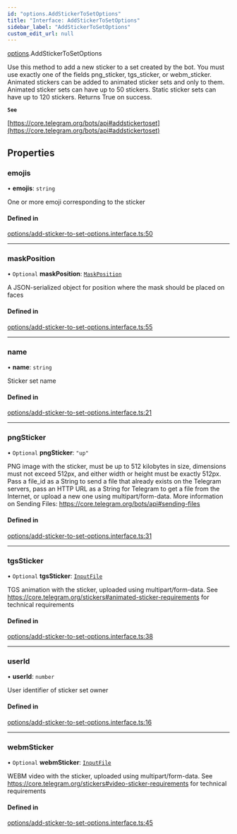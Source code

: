 ```yaml
---
id: "options.AddStickerToSetOptions"
title: "Interface: AddStickerToSetOptions"
sidebar_label: "AddStickerToSetOptions"
custom_edit_url: null
---
```


[options](../modules/options.md).AddStickerToSetOptions

Use this method to add a new sticker to a set created by the bot. You must use
exactly one of the fields png_sticker, tgs_sticker, or webm_sticker. Animated
stickers can be added to animated sticker sets and only to them. Animated
sticker sets can have up to 50 stickers. Static sticker sets can have up to 120
stickers. Returns True on success.

**`See`**

[https://core.telegram.org/bots/api#addstickertoset](https://core.telegram.org/bots/api#addstickertoset)

## Properties

### emojis

• **emojis**: `string`

One or more emoji corresponding to the sticker

#### Defined in

[options/add-sticker-to-set-options.interface.ts:50](https://github.com/DeityLamb/telegramjs/blob/32b4cca/packages/common/lib/interfaces/options/add-sticker-to-set-options.interface.ts#L50)

___

### maskPosition

• `Optional` **maskPosition**: [`MaskPosition`](types.MaskPosition.md)

A JSON-serialized object for position where the mask should be placed on faces

#### Defined in

[options/add-sticker-to-set-options.interface.ts:55](https://github.com/DeityLamb/telegramjs/blob/32b4cca/packages/common/lib/interfaces/options/add-sticker-to-set-options.interface.ts#L55)

___

### name

• **name**: `string`

Sticker set name

#### Defined in

[options/add-sticker-to-set-options.interface.ts:21](https://github.com/DeityLamb/telegramjs/blob/32b4cca/packages/common/lib/interfaces/options/add-sticker-to-set-options.interface.ts#L21)

___

### pngSticker

• `Optional` **pngSticker**: ``"up"``

PNG image with the sticker, must be up to 512 kilobytes in size, dimensions must
not exceed 512px, and either width or height must be exactly 512px. Pass a
file_id as a String to send a file that already exists on the Telegram servers,
pass an HTTP URL as a String for Telegram to get a file from the Internet, or
upload a new one using multipart/form-data. More information on Sending Files:
https://core.telegram.org/bots/api#sending-files

#### Defined in

[options/add-sticker-to-set-options.interface.ts:31](https://github.com/DeityLamb/telegramjs/blob/32b4cca/packages/common/lib/interfaces/options/add-sticker-to-set-options.interface.ts#L31)

___

### tgsSticker

• `Optional` **tgsSticker**: [`InputFile`](types.InputFile.md)

TGS animation with the sticker, uploaded using multipart/form-data. See
https://core.telegram.org/stickers#animated-sticker-requirements for technical
requirements

#### Defined in

[options/add-sticker-to-set-options.interface.ts:38](https://github.com/DeityLamb/telegramjs/blob/32b4cca/packages/common/lib/interfaces/options/add-sticker-to-set-options.interface.ts#L38)

___

### userId

• **userId**: `number`

User identifier of sticker set owner

#### Defined in

[options/add-sticker-to-set-options.interface.ts:16](https://github.com/DeityLamb/telegramjs/blob/32b4cca/packages/common/lib/interfaces/options/add-sticker-to-set-options.interface.ts#L16)

___

### webmSticker

• `Optional` **webmSticker**: [`InputFile`](types.InputFile.md)

WEBM video with the sticker, uploaded using multipart/form-data. See
https://core.telegram.org/stickers#video-sticker-requirements for technical
requirements

#### Defined in

[options/add-sticker-to-set-options.interface.ts:45](https://github.com/DeityLamb/telegramjs/blob/32b4cca/packages/common/lib/interfaces/options/add-sticker-to-set-options.interface.ts#L45)
